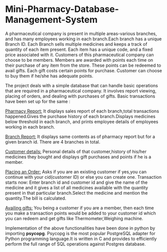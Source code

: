 # Mini-Pharmacy-Database-Management-System

A pharmaceutical company is present in multiple areas-various branches, and has many employees working in each branch.Each branch has a unique Branch ID. Each Branch sells multiple medicines and keeps a track of quantity of each item present. Each item has a unique code, and a fixed price associated with it.
Customers of this pharmaceutical company can choose to be members. Members are awarded with points each time on their purchase of any item from the store. These points can be redeemed to avail gifts.
Each gift costs certain points for purchase. Customer can choose to buy them if he/she has adequate points.


The project deals with a simple database that can handle basic operations that are required in a pharmaceutical company. It involves report viewing, placing of orders, and dealing with purchases of gifts. Basic transactions have been set up for the same :

<u>Pharmacy Report:</u>
It displays sales report of each branch,total transactions happened.Gives the purchase history of each branch.Displays medicines below threshold in each branch, and prints employee details of employees working in each branch.

<u>Branch Report:</u>
It displays same contents as of pharmacy report but for a given branch id.
There are 4 branches in total.

<u>Customer details:</u>
Personal details of that customer,history of his/her medicines they bought and displays gift purchases and points if he is a member. 

<u>Placing an Order:</u>
Asks if you are an existing customer if yes,you can continue with your cid(customer ID) or else you can create one.
Transaction starts now:
Enter branch id and customer id and give the name of the medicine and it gives a list of all medicines available with the quantity present in that particular branch.Select the medicine and mention the quantity.The bill is calculated.

<u>Availing gifts:</u>
You being a customer if you are a member, then each time you make a transaction points would be added to your customer id which you can redeem and get gifts like Thermometer,Weighing machine.

Implementation of the above functionalities have been done in python by importing **psycopg**.
Psycopg is the most popular PostgreSQL adapter for Python programming language.It is written in C and provides to efficiently perform the full range of SQL operations against Postgres database.





